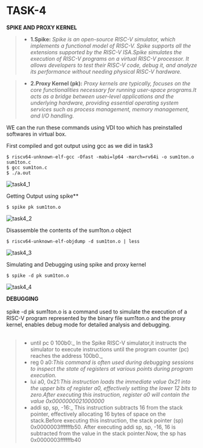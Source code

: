 # <b>TASK-4</b>
<b>SPIKE AND PROXY KERNEL</b> 			

> * **1.Spike:** _Spike is an open-source RISC-V simulator, which implements a functional model of RISC-V. Spike supports all the extensions supported by the RISC-V ISA.Spike simulates the execution of RISC-V programs on a virtual RISC-V processor. It allows developers to test their RISC-V code, debug it, and analyze its performance without needing physical RISC-V hardware._				

> * **2.Proxy Kernel (pk):** _Proxy kernels are typically, focuses on the core functionalities necessary for running user-space programs.It acts as a bridge between user-level applications and the underlying hardware, providing essential operating system services such as process management, memory management, and I/O handling._

 		

WE can the run these commands using VDI too which has preinstalled softwares in virtual box.</br>   


First compiled and got output using gcc as we did in task3 
```
$ riscv64-unknown-elf-gcc -Ofast -mabi=lp64 -march=rv64i -o sum1ton.o sum1ton.c
$ gcc sum1ton.c
$ ./a.out   
```

![task4_1](https://github.com/simrangupta29/vsd_squadron_mini_internship/assets/130252328/6081b6b7-9f3c-4004-bb9d-08b5c535d12c)

 Getting Output using spike**
```
$ spike pk sum1ton.o
```

![task4_2](https://github.com/simrangupta29/vsd_squadron_mini_internship/assets/130252328/b8efe6f6-6fa3-4a23-a1fc-f4353d07b052)

Disassemble the contents of the sum1ton.o object
```
$ riscv64-unknown-elf-objdump -d sum1ton.o | less
```
![task4_3](https://github.com/simrangupta29/vsd_squadron_mini_internship/assets/130252328/12ff8f39-e68e-4994-9da3-10ffb24d81ee)

Simulating and Debugging using spike and proxy kernel 
```
$ spike -d pk sum1ton.o
```
![task4_4](https://github.com/simrangupta29/vsd_squadron_mini_internship/assets/130252328/ea850ee5-7d5c-48fd-9825-eb7f2b875720)


<b>DEBUGGING</b></br>
</br>
spike -d pk sum1ton.o is a command used to simulate the execution of a RISC-V program represented by the binary file sum1ton.o and the proxy kernel, enables debug mode for detailed analysis and debugging.</br>
</br>
> * until pc 0 100b0:_ In the Spike RISC-V simulator,it instructs the simulator to execute instructions until the program counter (pc) reaches the address 100b0._
> * reg 0 a0:_This command is often used during debugging sessions to inspect the state of registers at various points during program execution._
> * lui a0, 0x21:_This instruction loads the immediate value 0x21 into the upper bits of register a0, effectively setting the lower 12 bits to zero.After executing this
 instruction, register a0 will contain the value 0x0000000021000000_
> * addi sp, sp, -16:_ This instruction subtracts 16 from the stack pointer, effectively allocating 16 bytes of space on the stack.Before executing this instruction, the stack pointer (sp) 0x0000003ffffffb50.
 After executing addi sp, sp, -16, 16 is subtracted from the value in the stack pointer.Now, the sp has 0x0000003ffffffb40
